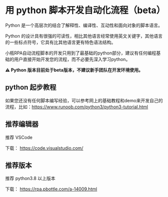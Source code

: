 # 用 python 脚本开发自动化流程（beta）

Python 是一个高层次的结合了解释性、编译性、互动性和面向对象的脚本语言。

Python 的设计具有很强的可读性，相比其他语言经常使用英文关键字，其他语言的一些标点符号，它具有比其他语言更有特色语法结构。

小瓶RPA自动流程脚本的开发只用到了最基础的python部分，建议有任何编程基础的用户直接开始开发您的流程，而不必要先深入学习python。

**⚠ Python 版本目前处于beta版本，不建议新手团队在开发环境使用。**


## python 起步教程

如果您还没有任何脚本编写经验，可以参考网上的基础教程和demo来开发自己的流程，比如：https://www.runoob.com/python3/python3-tutorial.html


## 推荐编辑器

推荐 VSCode 

下载： https://code.visualstudio.com/

## 推荐版本

推荐 python3.8 以上版本

下载： https://rpa.pbottle.com/a-14009.html
